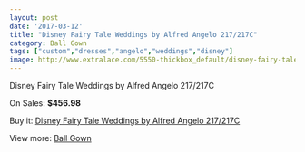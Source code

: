```yaml
---
layout: post
date: '2017-03-12'
title: "Disney Fairy Tale Weddings by Alfred Angelo 217/217C"
category: Ball Gown
tags: ["custom","dresses","angelo","weddings","disney"]
image: http://www.extralace.com/5550-thickbox_default/disney-fairy-tale-weddings-by-alfred-angelo-217-217c.jpg
---
```

Disney Fairy Tale Weddings by Alfred Angelo 217/217C

On Sales: **$456.98**
<a href="https://www.extralace.com/ball-gown/2637-disney-fairy-tale-weddings-by-alfred-angelo-217-217c.html"><amp-img layout="responsive" width="600" height="600" src="//www.extralace.com/5550-thickbox_default/disney-fairy-tale-weddings-by-alfred-angelo-217-217c.jpg" alt="Disney Fairy Tale Weddings by Alfred Angelo 217/217C 0" /></a>

Buy it: [Disney Fairy Tale Weddings by Alfred Angelo 217/217C](https://www.extralace.com/ball-gown/2637-disney-fairy-tale-weddings-by-alfred-angelo-217-217c.html "Disney Fairy Tale Weddings by Alfred Angelo 217/217C")

View more: [Ball Gown](https://www.extralace.com/3-ball-gown "Ball Gown")